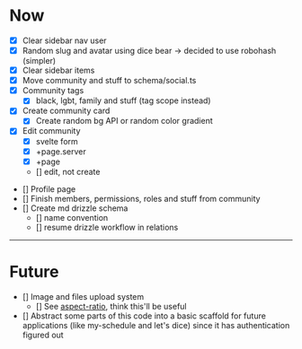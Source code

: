# Now

- [x] Clear sidebar nav user
- [x] Random slug and avatar using dice bear -> decided to use robohash (simpler)
- [x] Clear sidebar items
- [x] Move community and stuff to schema/social.ts
- [x] Community tags
  - [x] black, lgbt, family and stuff (tag scope instead)
- [X] Create community card
  - [x] Create random bg API or random color gradient
- [X] Edit community
  - [X] svelte form
  - [X] +page.server
  - [X] +page
  - [] edit, not create
- [] Profile page
- [] Finish members, permissions, roles and stuff from community
- [] Create md drizzle schema
  - [] name convention
  - [] resume drizzle workflow in relations

---

# Future

- [] Image and files upload system
  - [] See [aspect-ratio](https://www.shadcn-svelte.com/docs/components/aspect-ratio), think this'll be useful
- [] Abstract some parts of this code into a basic scaffold for future applications (like my-schedule and let's dice) since it has authentication figured out
